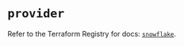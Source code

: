 # `provider`

Refer to the Terraform Registry for docs: [`snowflake`](https://registry.terraform.io/providers/snowflake-labs/snowflake/0.89.0/docs).
